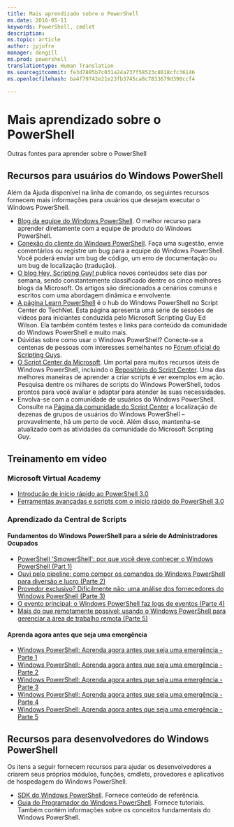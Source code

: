 ```yaml
---
title: Mais aprendizado sobre o PowerShell
ms.date: 2016-05-11
keywords: PowerShell, cmdlet
description: 
ms.topic: article
author: jpjofre
manager: dongill
ms.prod: powershell
translationtype: Human Translation
ms.sourcegitcommit: fe3d7885b7c031a24a737f58523c8018cfc36146
ms.openlocfilehash: ba4f79742e21e23fb3745ca8c7833679d398ccf4

---
```


#  Mais aprendizado sobre o PowerShell

Outras fontes para aprender sobre o PowerShell  

## Recursos para usuários do Windows PowerShell

Além da Ajuda disponível na linha de comando, os seguintes recursos fornecem mais informações para usuários que desejam executar o Windows PowerShell.

-   [Blog da equipe do Windows PowerShell](http://blogs.msdn.com/b/powershell/). O melhor recurso para aprender diretamente com a equipe de produto do Windows PowerShell.
-   [Conexão do cliente do Windows PowerShell](http://Connect.Microsoft.com/PowerShell). Faça uma sugestão, envie comentários ou registre um bug para a equipe do Windows PowerShell. Você poderá enviar um bug de código, um erro de documentação ou um bug de localização (tradução).
-   [O blog Hey, Scripting Guy! ](http://www.scriptingguys.com/blog) publica novos conteúdos sete dias por semana, sendo constantemente classificado dentre os cinco melhores blogs da Microsoft. Os artigos são direcionados a cenários comuns e escritos com uma abordagem dinâmica e envolvente.
-   [A página Learn PowerShell](http://www.scriptingguys.com/learnpowershell) é o hub do Windows PowerShell no Script Center do TechNet. Esta página apresenta uma série de sessões de vídeos para iniciantes conduzida pelo Microsoft Scripting Guy Ed Wilson. Ela também contém testes e links para conteúdo da comunidade do Windows PowerShell e muito mais.
-   Dúvidas sobre como usar o Windows PowerShell? Conecte-se a centenas de pessoas com interesses semelhantes no [Fórum oficial do Scripting Guys](http://social.technet.microsoft.com/forums/itcg/threads/).
-   [O Script Center da Microsoft](https://technet.microsoft.com/scriptcenter). Um portal para muitos recursos úteis de Windows PowerShell, incluindo o [Repositório do Script Center](http://gallery.technet.microsoft.com/scriptcenter/). Uma das melhores maneiras de aprender a criar scripts é ver exemplos em ação. Pesquisa dentre os milhares de scripts do Windows PowerShell, todos prontos para você avaliar e adaptar para atender às suas necessidades.
-   Envolva-se com a comunidade de usuários do Windows PowerShell. Consulte na [Página da comunidade do Script Center](https://technet.microsoft.com/scriptcenter/hh182567.aspx) a localização de dezenas de grupos de usuários do Windows PowerShell – provavelmente, há um perto de você. Além disso, mantenha-se atualizado com as atividades da comunidade do Microsoft Scripting Guy.

## Treinamento em vídeo

###  Microsoft Virtual Academy
-  [Introdução de início rápido ao PowerShell 3.0](https://mva.microsoft.com/en-US/training-courses/getting-started-with-powershell-30-jump-start-8276)
-  [Ferramentas avançadas e scripts com o início rápido do PowerShell 3.0](https://mva.microsoft.com/en-US/training-courses/advanced-tools-scripting-with-powershell-30-jump-start-8231)

###  Aprendizado da Central de Scripts
####  Fundamentos do Windows PowerShell para a série de Administradores Ocupados
-  [PowerShell 'SmowerShell': por que você deve conhecer o Windows PowerShell &#40;Part 1&#41;](http://dlbmodigital.microsoft.com/webcasts/wmv/23976_Dnl_L.wmv)
-  [Ouvi pelo pipeline: como compor os comandos do Windows PowerShell para diversão e lucro &#40;Parte 2&#41;](http://dlbmodigital.microsoft.com/webcasts/wmv/23977_Dnl_L.wmv)
-  [Provedor exclusivo? Dificilmente não: uma análise dos fornecedores do Windows PowerShell &#40;Parte 3&#41;](http://dlbmodigital.microsoft.com/webcasts/wmv/23978_Dnl_L.wmv)
-  [O evento principal: o Windows PowerShell faz logs de eventos &#40;Parte 4&#41;](http://dlbmodigital.microsoft.com/webcasts/wmv/23979_Dnl_L.wmv)
-  [Mais do que remotamente possível: usando o Windows PowerShell para gerenciar a área de trabalho remota &#40;Parte 5&#41;](http://dlbmodigital.microsoft.com/webcasts/wmv/23980_Dnl_L.wmv)

#### Aprenda agora antes que seja uma emergência
-  [Windows PowerShell: Aprenda agora antes que seja uma emergência - Parte 1](http://dlbmodigital.microsoft.com/webcasts/wmv/1032481530_Dnl_L.wmv)
-  [Windows PowerShell: Aprenda agora antes que seja uma emergência - Parte 2](http://dlbmodigital.microsoft.com/webcasts/wmv/1032481542_Dnl_L.wmv)
-  [Windows PowerShell: Aprenda agora antes que seja uma emergência - Parte 3](http://dlbmodigital.microsoft.com/webcasts/wmv/1032481548_Dnl_L.wmv)
-  [Windows PowerShell: Aprenda agora antes que seja uma emergência - Parte 4](http://dlbmodigital.microsoft.com/webcasts/wmv/1032481552_Dnl_L.wmv)
-  [Windows PowerShell: Aprenda agora antes que seja uma emergência - Parte 5](http://dlbmodigital.microsoft.com/webcasts/wmv/1032481554_Dnl_L.wmv)

## Recursos para desenvolvedores do Windows PowerShell

Os itens a seguir fornecem recursos para ajudar os desenvolvedores a criarem seus próprios módulos, funções, cmdlets, provedores e aplicativos de hospedagem do Windows PowerShell.

-   [SDK do Windows PowerShell](http://go.microsoft.com/fwlink/p/?LinkID=89595). Fornece conteúdo de referência.
-   [Guia do Programador do Windows PowerShell](http://go.microsoft.com/fwlink/p/?LinkID=89596). Fornece tutoriais. Também contém informações sobre os conceitos fundamentais do Windows PowerShell.




<!--HONumber=Oct16_HO2-->


